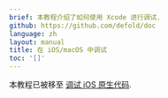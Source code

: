 ```yaml
---
brief: 本教程介绍了如何使用 Xcode 进行调试.
github: https://github.com/defold/doc
language: zh
layout: manual
title: 在 iOS/macOS 中调试
toc: '[]'
---
```


本教程已被移至 [调试 iOS 原生代码](/zh/manuals/debugging-native-code-ios).